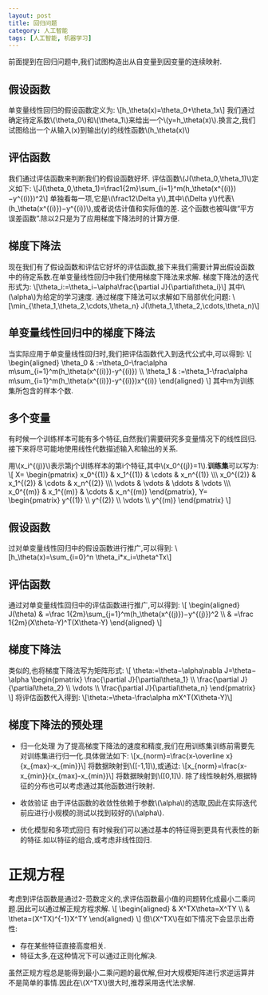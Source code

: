 ```yaml
---
layout: post
title: 回归问题
category: 人工智能
tags: [人工智能, 机器学习]
---
```


前面提到在回归问题中,我们试图构造出从自变量到因变量的连续映射.

<!--exerpt-->

## 假设函数

单变量线性回归的假设函数定义为:
\\[h_\theta(x)=\theta_0+\theta_1x\\]
我们通过确定待定系数\\(\theta_0\\)和\\(\theta_1\\)来给出一个\\(y=h_\theta(x)\\).换言之,我们试图给出一个从输入(x)到输出(y)的线性函数\\(h_\theta(x)\\)

## 评估函数

我们通过评估函数来判断我们的假设函数好坏. 评估函数\\(J(\theta_0,\theta_1)\\)定义如下:
\\[J(\theta_0,\theta_1)=\frac1{2m}\sum_{i=1}^m(h_\theta(x^{(i)})−y^{(i)})^2\\]
单独看每一项,它是\\(\frac12\Delta y\\),其中\\(\Delta y\\)代表\\(h_\theta(x^{(i)})−y^{(i)}\\),或者说估计值和实际值的差.
这个函数也被叫做“平方误差函数”.除以2只是为了应用梯度下降法时的计算方便.

## 梯度下降法

现在我们有了假设函数和评估它好坏的评估函数,接下来我们需要计算出假设函数中的待定系数.在单变量线性回归中我们使用梯度下降法来求解.
梯度下降法的迭代形式为:
\\[\theta_i:=\theta_i−\alpha\frac{\partial J}{\partial\theta_i}\\]
其中\\(\alpha\\)为给定的学习速度.
通过梯度下降法可以求解如下局部优化问题:
\\[\min_{\theta_1,\theta_2,\cdots,\theta_n} J(\theta_1,\theta_2,\cdots,\theta_n)\\]

## 单变量线性回归中的梯度下降法

当实际应用于单变量线性回归时,我们把评估函数代入到迭代公式中,可以得到:
\\[
\begin{aligned}
\theta_0 & :=\theta_0-\frac\alpha m\sum_{i=1}^m(h_\theta(x^{(i)})-y^{(i)}) \\\\
\theta_1 & :=\theta_1-\frac\alpha m\sum_{i=1}^m(h_\theta(x^{(i)})-y^{(i)})x^{(i)}
\end{aligned}
\\]
其中m为训练集所包含的样本个数.

## 多个变量

有时候一个训练样本可能有多个特征,自然我们需要研究多变量情况下的线性回归.
接下来将尽可能地使用线性代数描述输入和输出的关系.

用\\(x_i^{(j)}\\)表示第j个训练样本的第i个特征,其中\\(x_0^{(j)}=1\\).**训练集**可以写为:
\\[
X=
\begin{pmatrix}
x_0^{(1)} & x_1^{(1)} & \cdots & x_n^{(1)} \\\\\\
x_0^{(2)} & x_1^{(2)} & \cdots & x_n^{(2)} \\\\\\
\vdots & \vdots & \ddots & \vdots \\\\\\
x_0^{(m)} & x_1^{(m)} & \cdots & x_n^{(m)}
\end{pmatrix},
Y=
\begin{pmatrix}
y^{(1)} \\\\ y^{(2)} \\\\ \vdots \\\\ y^{(m)}
\end{pmatrix}
\\]

## 假设函数

过对单变量线性回归中的假设函数进行推广,可以得到:
\\[h_\theta(x)=\sum_{i=0}^n \theta_i*x_i=\theta^Tx\\]

## 评估函数
通过对单变量线性回归中的评估函数进行推广,可以得到:
\\[
\begin{aligned}
J(\theta) & =\frac 1{2m}\sum_{j=1}^m(h_\theta(x^{(j)})−y^{(j)})^2 \\\\
& =\frac 1{2m}(X\theta-Y)^T(X\theta-Y)
\end{aligned}
\\]

## 梯度下降法

类似的,也将梯度下降法写为矩阵形式:
\\[
\theta:=\theta−\alpha\nabla J=\theta−\alpha
\begin{pmatrix}
\frac{\partial J}{\partial\theta_1} \\\\ \frac{\partial J}{\partial\theta_2} \\\\ \vdots \\\\ \frac{\partial J}{\partial\theta_n}
\end{pmatrix}
\\]
将评估函数代入得到:
\\[\theta:=\theta-\frac\alpha mX^T(X\theta-Y)\\]

## 梯度下降法的预处理
* 归一化处理
为了提高梯度下降法的速度和精度,我们在用训练集训练前需要先对训练集进行归一化.具体做法如下:
\\[x_{norm}=\frac{x-\overline x}{x_{max}-x_{min}}\\]
将数据映射到\\([-1,1]\\),或通过:
\\[x_{norm}=\frac{x-x_{min}}{x_{max}-x_{min}}\\]
将数据映射到\\([0,1]\\).
除了线性映射外,根据特征的分布也可以考虑通过其他函数进行映射.

* 收敛验证
由于评估函数的收敛性依赖于参数\\(\alpha\\)的选取,因此在实际迭代前应进行小规模的测试以找到较好的\\(\alpha\\).

* 优化模型和多项式回归
有时候我们可以通过基本的特征得到更具有代表性的新的特征.如以特征的组合,或考虑非线性回归.

# 正规方程

考虑到评估函数是通过2-范数定义的,求评估函数最小值的问题转化成最小二乘问题.因此可以通过解正规方程求解.
\\[
\begin{aligned}
& X^TX\theta=X^TY \\\\
& \theta=(X^TX)^{-1}X^TY
\end{aligned}
\\]
但\\(X^TX\\)在如下情况下会显示出奇性:

* 存在某些特征直接高度相关.
* 特征太多,在这种情况下可以通过正则化解决.

虽然正规方程总是能得到最小二乘问题的最优解,但对大规模矩阵进行求逆运算并不是简单的事情.因此在\\(X^TX\\)很大时,推荐采用迭代法求解.